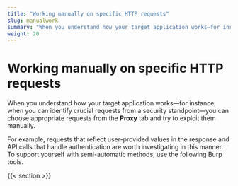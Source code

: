 ```yaml
---
title: "Working manually on specific HTTP requests"
slug: manualwork
summary: "When you understand how your target application works—for instance, when you can identify crucial requests from a security standpoint—you can choose appropriate requests from the Proxy tab and try to exploit them manually."
weight: 20
---
```


# Working manually on specific HTTP requests

When you understand how your target application works—for instance, when you can identify crucial requests from a security
standpoint—you can choose appropriate requests from the **Proxy** tab and try to exploit them manually.

For example, requests that reflect user-provided values in the response and API calls that handle authentication
are worth investigating in this manner. To support yourself with semi-automatic methods, use the following Burp tools.

{{< section >}}
